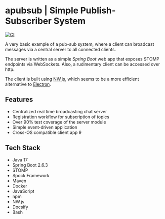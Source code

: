 # apubsub | Simple Publish-Subscriber System

[![CI](https://github.com/jazzschmidt/apubsub/actions/workflows/ci.yml/badge.svg?branch=main)](https://github.com/jazzschmidt/gradle-docker-plugin/actions/workflows/ci.yml)

A very basic example of a pub-sub system, where a client can broadcast messages via a central server to all connected
clients.

The server is written as a simple _Spring Boot_ web app that exposes STOMP endpoints via WebSockets. Also, a rudimentary
client can be accessed over http.

The client is built using [NW.js](https://nwjs.io/), which seems to be a more efficient alternative
to [Electron](https://www.electronjs.org/).

## Features

- Centralized real time broadcasting chat server
- Registration workflow for subscription of topics
- Over 90% test coverage of the server module
- Simple event-driven application
- Cross-OS compatible client app 9

## Tech Stack

- Java 17
- Spring Boot 2.6.3
- STOMP
- Spock Framework
- Maven
- Docker
- JavaScript
- npm
- NW.js
- Docsify
- Bash
